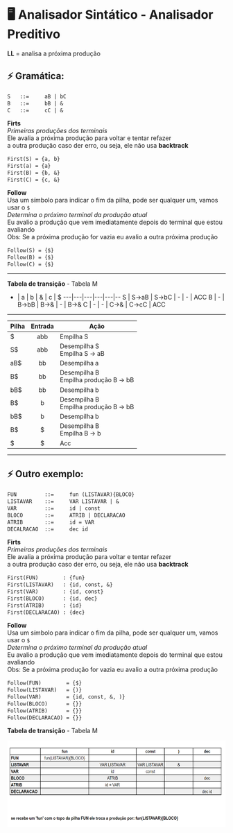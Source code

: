 # 🖥️ Analisador Sintático - Analisador Preditivo

**LL** = analisa a próxima produção

## ⚡ Gramática:

    S   ::=     aB | bC
    B   ::=     bB | &
    C   ::=     cC | &

**Firts**<br>
_Primeiras produções dos terminais_<br>
Ele avalia a próxima produção para voltar e tentar refazer <br> a outra produção caso der erro, ou seja, ele não usa **backtrack**

    First(S) = {a, b}
    First(a) = {a}
    First(B) = {b, &}
    First(C) = {c, &}

**Follow**<br>
Usa um símbolo para indicar o fim da pilha, pode ser qualquer um, vamos usar o `$`<br>
_Determina o próximo terminal da produção atual_<br>
Eu avalio a produção que vem imediatamente depois do terminal que estou avaliando<br>
Obs: Se a próxima produção for vazia eu avalio a outra próxima produção

    Follow(S) = {$}
    Follow(B) = {$}
    Follow(C) = {$}

_____

**Tabela de transição** - Tabela M

 - | a | b | & | c | $
 ---|---|---|---|---|--
 S | S->aB | S->bC | - | - | ACC
 B | - | B->bB | B->& | - | B->&
 C | - | - | C->& | C->cC | ACC


______

Pilha | Entrada | Ação
:---|:---:|---
$ | abb | Empilha S
S$ | abb | Desempilha S <br> Empilha S -> aB
aB$ | bb | Desempilha a
B$ | bb | Desempilha B <br> Empilha produção B -> bB
bB$ | bb | Desempilha b
B$ | b | Desempilha B <br> Empilha produção B -> bB
bB$ | b | Desempilha b
B$ | $ | Desempilha B <br> Empilha B -> b
$ | $ | Acc

____
## ⚡ Outro exemplo:

    FUN         ::=     fun (LISTAVAR){BLOCO}
    LISTAVAR    ::=     VAR LISTAVAR | &
    VAR         ::=     id | const
    BLOCO       ::=     ATRIB | DECLARACAO
    ATRIB       ::=     id = VAR
    DECALRACAO  ::=     dec id


**Firts**<br>
_Primeiras produções dos terminais_<br>
Ele avalia a próxima produção para voltar e tentar refazer <br> a outra produção caso der erro, ou seja, ele não usa **backtrack**

    First(FUN)        : {fun}
    First(LISTAVAR)   : {id, const, &}
    First(VAR)        : {id, const}
    First(BLOCO)      : {id, dec}
    First(ATRIB)      : {id}
    First(DECLARACAO) : {dec}


**Follow**<br>
Usa um símbolo para indicar o fim da pilha, pode ser qualquer um, vamos usar o `$`<br>
_Determina o próximo terminal da produção atual_<br>
Eu avalio a produção que vem imediatamente depois do terminal que estou avaliando<br>
Obs: Se a próxima produção for vazia eu avalio a outra próxima produção

    Follow(FUN)        = {$}
    Follow(LISTAVAR)   = {)}
    Follow(VAR)        = {id, const, &, )}
    Follow(BLOCO)      = {}}
    Follow(ATRIB)      = {}}
    Follow(DECLARACAO) = {}}


**Tabela de transição** - Tabela M

<p align="center">
<img src="img/tabela_m.PNG" width="630" text-align="center" height="200">
</p>
